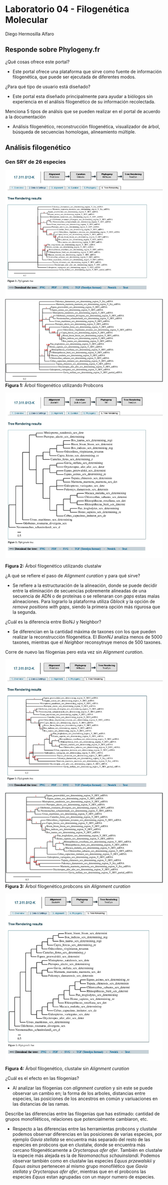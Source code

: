 # Laboratorio 04 - Filogenética Molecular
Diego Hermosilla Alfaro

## Responde sobre Phylogeny.fr

¿Qué cosas ofrece este portal? 
  - Este portal ofrece una plataforma que sirve como fuente de información filogenética, que puede ser ejecutada de diferentes modos.
  
¿Para qué tipo de usuario está diseñado?
  - Este portal esta diseñado principalmente para ayudar a biólogos sin experiencia en el análisis filogenético de su información recolectada.
  
Menciona 5 tipos de análsis que se pueden realizar en el portal de acuerdo a la documentación
  - Análisis filogenético, reconstrucción filogenética, visualizador de árbol,  búsqueda de secuencias homologas, alineamiento múltiple.
  

## Análisis filogenético

### Gen SRY de 26 especies

![árbol filogenetico utilizando probcons](https://raw.githubusercontent.com/dhermo/lab-04/master/probconstree.jpg "Árbol filogenético utilizando Probcons")
![afup](https://raw.githubusercontent.com/dhermo/lab-04/master/probconspdf.jpg "zoom")
**Figura 1:** Árbol filogenético utilizando Probcons

![árbol filogenético con clustalw](https://raw.githubusercontent.com/dhermo/lab-04/master/clustalwtree.jpg "Árbol filogenético utilizando clustalw")

**Figura 2:** Árbol filogenético utilizando clustalw

¿A qué se refiere el paso de *Alignment curation* y para qué sirve?
  - Se refiere a la estructuración de la alineación, donde se puede decidir entre la eliminación de secuencias pobremente alineadas de una secuencia de ADN o de proteínas o  se rellenaran con *gaps* estas malas alineaciones. Para lograrlo la plataforma utiliza *Gblock* y la opción de *remove positions with gaps*, siendo la primera opción más rigurosa que la segunda.
  
¿Cuál es la diferencia entre BioNJ y Neighbor? 
  - Se diferencian en la cantidad máxima de taxones con los que pueden realizar la reconstrucción filogenética. El *BionNJ* analiza menos de 5000 taxones, mientras que el *Neighbor* reconsytruye menos de 500 taxones.
  
Corre de nuevo las filogenias pero esta vez sin *Alignment curation*. 

![árbol filogenético,probcons sin *Alignment curation*](https://raw.githubusercontent.com/dhermo/lab-04/master/probconsinalineacion.jpg "Árbol filogenético,probcons sin *Alignment curation*")
![afpsac](https://raw.githubusercontent.com/dhermo/lab-04/master/probconsinalineacionpdf.jpg "zoom")
**Figura 3:** Árbol filogenético,probcons sin *Alignment curation*

![árbol filogenético, clustalw sin *Alignment curation*](https://raw.githubusercontent.com/dhermo/lab-04/master/clustalwsinalineacion.jpg "Árbol filogenético, clustalw sin *Alignment curation*")

**Figura 4:** Árbol filogenético, clustalw sin *Alignment curation*

¿Cuál es el efecto en las filogenias?
  - Al analizar las filogenias con *alignment curation* y sin este se puede observar un cambio en; la forma de los arboles, distancias entre especies, las posiciones de los ancestros en común y variuaciones en las distancias de las ramas.
  
Describe las diferencias entre las filogenias que has estimado: cantidad de grupos monofiléticos, relaciones que potencialmente cambiaron, etc.  
  - Respecto a las diferencias entre las herramientas probcons y clustalw podemos observar diferencias en las posiciones de varias especies, por ejemplo *Gavia stellata* se encuentra más separado del resto de las especies en probcons que en clustalw, donde se encuentra más cercano filogenéticamente a *Orycteropus afer afer*. También en clustalw la especie más alejada es la de *Neomonachus schauinslandi*. Podemos observar también como en clustalw las especies *Equus przewalskii* y *Equus asinus* pertenecen al mismo grupo monofilético que *Gavia stellata* y *Orycteropus afer afer*, mientras que en el probcons las especies *Equus* estan agrupadas con un mayor numero de especies.
 
